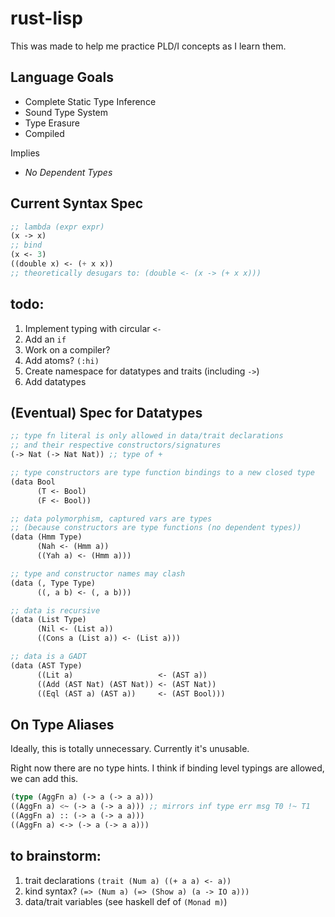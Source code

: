 rust-lisp
==============

This was made to help me practice PLD/I concepts as I learn them.


Language Goals
--------------

- Complete Static Type Inference
- Sound Type System
- Type Erasure
- Compiled

Implies
- _No Dependent Types_

Current Syntax Spec
------------------

``` lisp
;; lambda (expr expr)
(x -> x)
;; bind
(x <- 3)
((double x) <- (+ x x)) 
;; theoretically desugars to: (double <- (x -> (+ x x)))
```

todo:
------
1. Implement typing with circular `<-`
1. Add an `if`
1. Work on a compiler?
1. Add atoms? `(:hi)`
1. Create namespace for datatypes and traits (including `->`)
1. Add datatypes


(Eventual) Spec for Datatypes
------------
``` lisp
;; type fn literal is only allowed in data/trait declarations 
;; and their respective constructors/signatures
(-> Nat (-> Nat Nat)) ;; type of +

;; type constructors are type function bindings to a new closed type
(data Bool
      (T <- Bool)
      (F <- Bool))

;; data polymorphism, captured vars are types 
;; (because constructors are type functions (no dependent types))
(data (Hmm Type)
      (Nah <- (Hmm a))
      ((Yah a) <- (Hmm a)))

;; type and constructor names may clash
(data (, Type Type)
      ((, a b) <- (, a b)))

;; data is recursive
(data (List Type)
      (Nil <- (List a))
      ((Cons a (List a)) <- (List a)))

;; data is a GADT
(data (AST Type)
      ((Lit a)                   <- (AST a))
      ((Add (AST Nat) (AST Nat)) <- (AST Nat))
      ((Eql (AST a) (AST a))     <- (AST Bool)))
```


On Type Aliases
----------
Ideally, this is totally unnecessary. Currently it's unusable.

Right now there are no type hints. I think if binding level typings are allowed, we can add this.
``` lisp
(type (AggFn a) (-> a (-> a a)))
((AggFn a) <~ (-> a (-> a a))) ;; mirrors inf type err msg T0 !~ T1
((AggFn a) :: (-> a (-> a a)))
((AggFn a) <-> (-> a (-> a a)))
```

to brainstorm: 
---------------
1. trait declarations `(trait (Num a) ((+ a a) <- a))`
1. kind syntax? `(=> (Num a) (=> (Show a) (a -> IO a)))`
1. data/trait variables (see haskell def of `(Monad m)`)